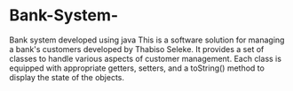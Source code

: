 # Bank-System-
Bank system developed using java 
This is a software solution for managing a bank's customers developed by Thabiso Seleke. It provides a set of classes to handle various aspects of customer management. Each class is equipped with appropriate getters, setters, and a toString() method to display the state of the objects.

